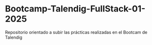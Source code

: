 # Bootcamp-Talendig-FullStack-01-2025
Repositorio orientado a subir las prácticas realizadas en el Bootcam de Talendig
